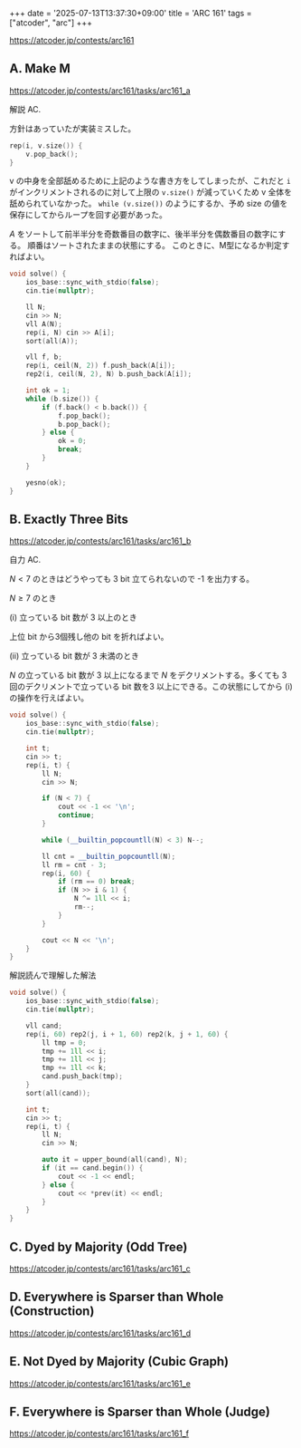 +++
date = '2025-07-13T13:37:30+09:00'
title = 'ARC 161'
tags = ["atcoder", "arc"]
+++

<https://atcoder.jp/contests/arc161>

## A. Make M

<https://atcoder.jp/contests/arc161/tasks/arc161_a>

解説 AC.

方針はあっていたが実装ミスした。

```cpp
rep(i, v.size()) {
    v.pop_back();
}
```

v の中身を全部舐めるために上記のような書き方をしてしまったが、これだと `i` がインクリメントされるのに対して上限の `v.size()` が減っていくため
v 全体を舐められていなかった。
`while (v.size())` のようにするか、予め size の値を保存にしてからループを回す必要があった。

$A$ をソートして前半半分を奇数番目の数字に、後半半分を偶数番目の数字にする。
順番はソートされたままの状態にする。
このときに、M型になるか判定すればよい。

```cpp
void solve() {
    ios_base::sync_with_stdio(false);
    cin.tie(nullptr);

    ll N;
    cin >> N;
    vll A(N);
    rep(i, N) cin >> A[i];
    sort(all(A));

    vll f, b;
    rep(i, ceil(N, 2)) f.push_back(A[i]);
    rep2(i, ceil(N, 2), N) b.push_back(A[i]);

    int ok = 1;
    while (b.size()) {
        if (f.back() < b.back()) {
            f.pop_back();
            b.pop_back();
        } else {
            ok = 0;
            break;
        }
    }

    yesno(ok);
}
```

## B. Exactly Three Bits

<https://atcoder.jp/contests/arc161/tasks/arc161_b>

自力 AC.

$N < 7$ のときはどうやっても 3 bit 立てられないので -1 を出力する。

$N \geq 7$ のとき

(i) 立っている bit 数が 3 以上のとき

上位 bit から3個残し他の bit を折ればよい。

(ii) 立っている bit 数が 3 未満のとき

$N$ の立っている bit 数が 3 以上になるまで $N$ をデクリメントする。多くても 3 回のデクリメントで立っている bit 数を3 以上にできる。この状態にしてから (i) の操作を行えばよい。

```cpp
void solve() {
    ios_base::sync_with_stdio(false);
    cin.tie(nullptr);

    int t;
    cin >> t;
    rep(i, t) {
        ll N;
        cin >> N;

        if (N < 7) {
            cout << -1 << '\n';
            continue;
        }

        while (__builtin_popcountll(N) < 3) N--;

        ll cnt = __builtin_popcountll(N);
        ll rm = cnt - 3;
        rep(i, 60) {
            if (rm == 0) break;
            if (N >> i & 1) {
                N ^= 1ll << i;
                rm--;
            }
        }

        cout << N << '\n';
    }
}
```

解説読んで理解した解法

```cpp
void solve() {
    ios_base::sync_with_stdio(false);
    cin.tie(nullptr);

    vll cand;
    rep(i, 60) rep2(j, i + 1, 60) rep2(k, j + 1, 60) {
        ll tmp = 0;
        tmp += 1ll << i;
        tmp += 1ll << j;
        tmp += 1ll << k;
        cand.push_back(tmp);
    }
    sort(all(cand));

    int t;
    cin >> t;
    rep(i, t) {
        ll N;
        cin >> N;

        auto it = upper_bound(all(cand), N);
        if (it == cand.begin()) {
            cout << -1 << endl;
        } else {
            cout << *prev(it) << endl;
        }
    }
}
```

## C. Dyed by Majority (Odd Tree)

<https://atcoder.jp/contests/arc161/tasks/arc161_c>

## D. Everywhere is Sparser than Whole (Construction)

<https://atcoder.jp/contests/arc161/tasks/arc161_d>

## E. Not Dyed by Majority (Cubic Graph)

<https://atcoder.jp/contests/arc161/tasks/arc161_e>

## F. Everywhere is Sparser than Whole (Judge)

<https://atcoder.jp/contests/arc161/tasks/arc161_f>
